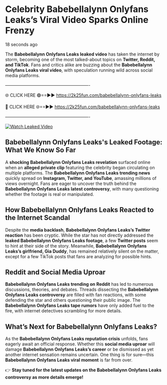 # Celebrity Babebellalynn Onlyfans Leaks’s Viral Video Sparks Online Frenzy

18 seconds ago

The **Babebellalynn Onlyfans Leaks leaked video** has taken the internet by storm, becoming one of the most talked-about topics on **Twitter, Reddit, and TikTok**. Fans and critics alike are buzzing about the **Babebellalynn Onlyfans Leaks viral video**, with speculation running wild across social media platforms.

———————————————————-

🌐 CLICK HERE 🟢==►► https://2k25fun.com/babebellalynn-onlyfans-leaks

🔴 CLICK HERE 🌐==►► https://2k25fun.com/babebellalynn-onlyfans-leaks

———————————————————-

[![Watch Leaked Video](https://miro.medium.com/v2/resize:fit:828/format:webp/1*cilzJN44JGOrTw9NJCrNHA.gif "Watch Leaked Video")](https://2k25fun.com/babebellalynn-onlyfans-leaks)

## **Babebellalynn Onlyfans Leaks's Leaked Footage: What We Know So Far**  
A **shocking Babebellalynn Onlyfans Leaks revelation** surfaced online when an **alleged private clip** featuring the celebrity began circulating on multiple platforms. The **Babebellalynn Onlyfans Leaks trending news** quickly spread on **Instagram, Twitter, and YouTube**, amassing millions of views overnight. Fans are eager to uncover the truth behind the **Babebellalynn Onlyfans Leaks latest controversy**, with many questioning whether the footage is real or manipulated.  

## **How Babebellalynn Onlyfans Leaks Reacted to the Internet Scandal**  
Despite the **media backlash**, **Babebellalynn Onlyfans Leaks’s Twitter reaction** has been cryptic. While the star has not directly addressed the **leaked Babebellalynn Onlyfans Leaks footage**, a few **Twitter posts** seem to hint at their side of the story. Meanwhile, **Babebellalynn Onlyfans Leaks’s girlfriend, Gia Duddy**, has remained relatively silent on the matter, except for a few TikTok posts that fans are analyzing for possible hints.  

## **Reddit and Social Media Uproar**  
**Babebellalynn Onlyfans Leaks trending on Reddit** has led to numerous discussions, theories, and debates. Threads dissecting the **Babebellalynn Onlyfans Leaks controversy** are filled with fan reactions, with some defending the star and others questioning their public image. The **Babebellalynn Onlyfans Leaks tape rumors** have only added fuel to the fire, with internet detectives scrambling for more details.  

## **What’s Next for Babebellalynn Onlyfans Leaks?**  
As the **Babebellalynn Onlyfans Leaks reputation crisis** unfolds, fans eagerly await an official response. Whether this **social media uproar** will damage **Babebellalynn Onlyfans Leaks’s career** or be dismissed as yet another internet sensation remains uncertain. One thing is for sure—this **Babebellalynn Onlyfans Leaks viral moment** is far from over.  

👉 **Stay tuned for the latest updates on the Babebellalynn Onlyfans Leaks controversy as more details emerge!**  